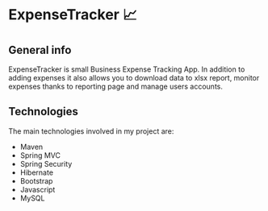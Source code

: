 # ExpenseTracker :chart_with_upwards_trend:
## General info
ExpenseTracker is small Business Expense Tracking App. In addition to adding expenses it also allows you to download data to xlsx report, monitor expenses thanks to reporting page and manage users accounts.
## Technologies
The main technologies involved in my project are:
* Maven
* Spring MVC
* Spring Security
* Hibernate
* Bootstrap 
* Javascript
* MySQL
